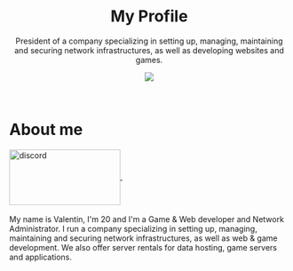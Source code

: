 <div align="center">
  <h1>My Profile</h1>
  <p>
    President of a company specializing in setting up, managing, maintaining and securing network infrastructures, as well as developing websites and games.
  </p>
</div>

<div align="center">

![](https://github-profile-summary-cards.vercel.app/api/cards/profile-details?username=novyrax&theme=nord_bright)
</div>
<br>
<h1 align="left">About me</h1>
<p align="left">
  <a href="https://discord.com" target="blank">
    <img align="center" src="https://zupimages.net/up/25/11/b6fu.png" alt="discord" height="100" width="200" />
  </a>
  &nbsp;
  <br>  
  <br>
My name is Valentin, I'm 20 and I'm a Game & Web developer and Network Administrator. I run a company specializing in setting up, managing, maintaining and securing network infrastructures, as well as web & game development. We also offer server rentals for data hosting, game servers and applications. 
</p>
